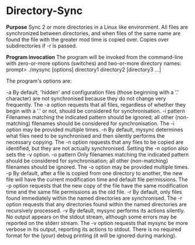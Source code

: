 # Directory-Sync

**Purpose**
Sync 2 or more directories in a Linux like environment. All files are synchronized between directories, and when files of the same name are found the file with the greater mod time is copied over. Copies over subdirectories if -r is passed.

**Program invocation**
The program will be invoked from the command-line with zero-or-more options (switches) and two-or-more directory names:
prompt> ./mysync  [options]  directory1  directory2  [directory3  ...]

The program's options are:

-a	By default, 'hidden' and configuration files (those beginning with a '.' character) are not synchronised because they do not change very frequently. The -a option requests that all files, regardless of whether they begin with a '.' or not, should be considered for synchronisation.
-i pattern	Filenames matching the indicated pattern should be ignored; all other (non-matching) filenames should be considered for synchronisation. The -i option may be provided multiple times.
-n	By default, mysync determines what files need to be synchronised and then silently performs the necessary copying. The -n option requests that any files to be copied are identified, but they are not actually synchronised. Setting the -n option also sets the -v option.
-o pattern	Only filenames matching the indicated pattern should be considered for synchronisation; all other (non-matching) filenames should be ignored. The -o option may be provided multiple times.
-p	By default, after a file is copied from one directory to another, the new file will have the current modification time and default file permissions. The -p option requests that the new copy of the file have the same modification time and the same file permissions as the old file.
-r	By default, only files found immediately within the named directories are synchronised. The -r option requests that any directories found within the named directories are recursively processed.
-v	By default, mysync performs its actions silently. No output appears on the stdout stream, although some errors may be reported on the stderr stream. The -v option requests that mysync be more verbose in its output, reporting its actions to stdout. There is no required format for the (your) debug printing (it will be ignored during marking).
